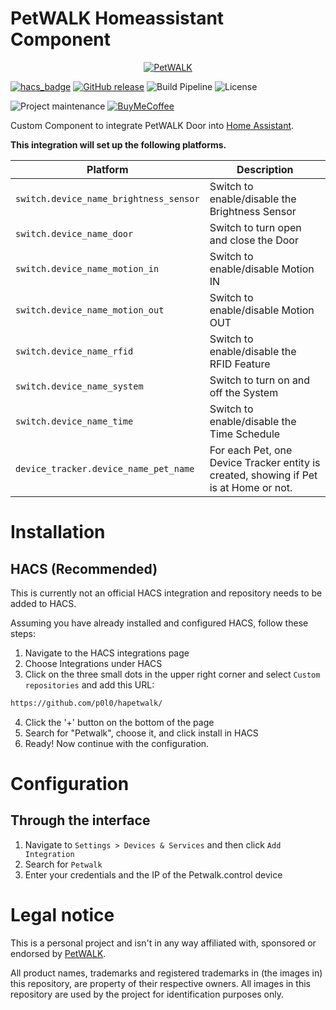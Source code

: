 # PetWALK Homeassistant Component

<p align="center">
    <a href="https://www.petwalk.at" target="_blank"><img src="https://www.petwalk.at/downloads_public/press/pics/petWALK-logo_(en).jpg" alt="PetWALK" /></a>
</p>

[![hacs_badge](https://img.shields.io/badge/HACS-Custom-41BDF5.svg)](https://github.com/hacs/integration)
[![GitHub release](https://img.shields.io/github/release/p0l0/hapetwalk)](https://github.com/p0l0/hapetwalk/releases)
![Build Pipeline](https://img.shields.io/github/workflow/status/p0l0/hapetwalk/validate)
![License](https://img.shields.io/github/license/p0l0/hapetwalk)

![Project maintenance](https://img.shields.io/badge/maintainer-%40p0l0-blue.svg)
[![BuyMeCoffee](https://img.shields.io/badge/buy%20me%20a%20coffee-donate-yellow.svg)](https://www.buymeacoffee.com/p0l0)

Custom Component to integrate PetWALK Door into [Home Assistant](https://www.home-assistant.io/).

**This integration will set up the following platforms.**

Platform | Description
-- | --
`switch.device_name_brightness_sensor` | Switch to enable/disable the Brightness Sensor
`switch.device_name_door` | Switch to turn open and close the Door
`switch.device_name_motion_in` | Switch to enable/disable Motion IN
`switch.device_name_motion_out` | Switch to enable/disable Motion OUT
`switch.device_name_rfid` | Switch to enable/disable the RFID Feature
`switch.device_name_system` | Switch to turn on and off the System
`switch.device_name_time` | Switch to enable/disable the Time Schedule
`device_tracker.device_name_pet_name` | For each Pet, one Device Tracker entity is created, showing if Pet is at Home or not.

# Installation
## HACS (Recommended)
This is currently not an official HACS integration and repository needs to be added to HACS.

Assuming you have already installed and configured HACS, follow these steps:

1. Navigate to the HACS integrations page
2. Choose Integrations under HACS
3. Click on the three small dots in the upper right corner and select `Custom repositories` and add this URL:
```bash
https://github.com/p0l0/hapetwalk/
```
4. Click the '+' button on the bottom of the page
5. Search for "Petwalk", choose it, and click install in HACS
6. Ready! Now continue with the configuration.

# Configuration

## Through the interface
1. Navigate to `Settings > Devices & Services` and then click `Add Integration`
2. Search for `Petwalk`
4. Enter your credentials and the IP of the Petwalk.control device

# Legal notice
This is a personal project and isn't in any way affiliated with, sponsored or endorsed by [PetWALK](https://www.petwalk.at/).

All product names, trademarks and registered trademarks in (the images in) this repository, are property of their respective owners. All images in this repository are used by the project for identification purposes only.